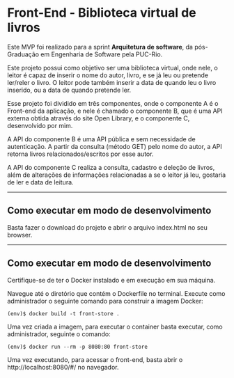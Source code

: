 # Front-End - Biblioteca virtual de livros

Este MVP foi realizado para a sprint **Arquitetura de software**, da pós-Graduação em Engenharia de Software pela PUC-Rio.

Este projeto possui como objetivo ser uma biblioteca virtual, onde nele, o leitor é capaz de inserir o nome do autor, livro, e se já leu ou pretende ler/reler o livro. O leitor pode também inserir a data de quando leu o livro inserido, ou a data de quando pretende ler.

Esse projeto foi dividido em três componentes, onde o componente A é o Front-end da aplicação, e nele é chamado o componente B, que é uma API externa obtida através do site Open Library, e o componente C, desenvolvido por mim.

A API do componente B é uma API pública e sem necessidade de autenticação. A partir da consulta (método GET) pelo nome do autor, a API retorna livros relacionados/escritos por esse autor.

A API do componente C realiza a consulta, cadastro e deleção de livros, além de alterações de informações relacionadas a se o leitor já leu, gostaria de ler e data de leitura.

---
## Como executar em modo de desenvolvimento

Basta fazer o download do projeto e abrir o arquivo index.html no seu browser.

---
## Como executar em modo de desenvolvimento

Certifique-se de ter o Docker instalado e em execução em sua máquina.

Navegue até o diretório que contém o Dockerfile no terminal. Execute como administrador o seguinte comando para construir a imagem Docker:

```
(env)$ docker build -t front-store .
``` 

Uma vez criada a imagem, para executar o container basta executar, como administrador, seguinte o comando:

```
(env)$ docker run --rm -p 8080:80 front-store
```

Uma vez executando, para acessar o front-end, basta abrir o http://localhost:8080/#/ no navegador.

